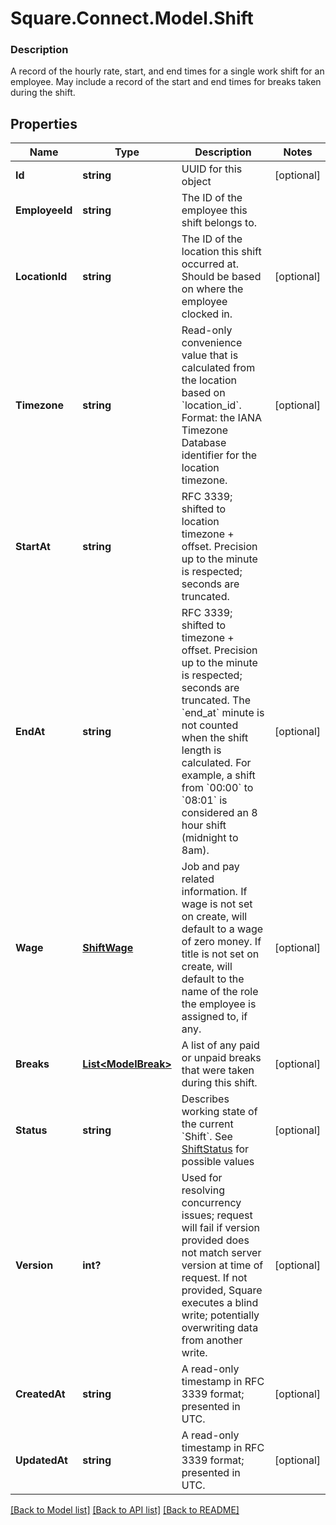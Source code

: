 # Square.Connect.Model.Shift

### Description

A record of the hourly rate, start, and end times for a single work shift  for an employee. May include a record of the start and end times for breaks  taken during the shift.

## Properties

Name | Type | Description | Notes
------------ | ------------- | ------------- | -------------
**Id** | **string** | UUID for this object | [optional] 
**EmployeeId** | **string** | The ID of the employee this shift belongs to. | 
**LocationId** | **string** | The ID of the location this shift occurred at. Should be based on where the employee clocked in. | [optional] 
**Timezone** | **string** | Read-only convenience value that is calculated from the location based on &#x60;location_id&#x60;. Format: the IANA Timezone Database identifier for the location timezone. | [optional] 
**StartAt** | **string** | RFC 3339; shifted to location timezone + offset. Precision up to the minute is respected; seconds are truncated. | 
**EndAt** | **string** | RFC 3339; shifted to timezone + offset. Precision up to the minute is respected; seconds are truncated. The &#x60;end_at&#x60; minute is not counted when the shift length is calculated. For example, a shift from &#x60;00:00&#x60; to &#x60;08:01&#x60; is considered an 8 hour shift (midnight to 8am). | [optional] 
**Wage** | [**ShiftWage**](ShiftWage.md) | Job and pay related information. If wage is not set on create, will default to a wage of zero money. If title is not set on create, will default to the name of the role the employee is assigned to, if any. | [optional] 
**Breaks** | [**List&lt;ModelBreak&gt;**](ModelBreak.md) | A list of any paid or unpaid breaks that were taken during this shift. | [optional] 
**Status** | **string** | Describes working state of the current &#x60;Shift&#x60;. See [ShiftStatus](#type-shiftstatus) for possible values | [optional] 
**Version** | **int?** | Used for resolving concurrency issues; request will fail if version provided does not match server version at time of request. If not provided, Square executes a blind write; potentially overwriting data from another write. | [optional] 
**CreatedAt** | **string** | A read-only timestamp in RFC 3339 format; presented in UTC. | [optional] 
**UpdatedAt** | **string** | A read-only timestamp in RFC 3339 format; presented in UTC. | [optional] 



[[Back to Model list]](../README.md#documentation-for-models) [[Back to API list]](../README.md#documentation-for-api-endpoints) [[Back to README]](../README.md)

